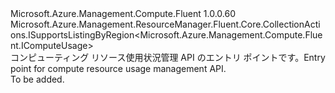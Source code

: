 <Type Name="IComputeUsages" FullName="Microsoft.Azure.Management.Compute.Fluent.IComputeUsages">
  <TypeSignature Language="C#" Value="public interface IComputeUsages : Microsoft.Azure.Management.ResourceManager.Fluent.Core.CollectionActions.ISupportsListingByRegion&lt;Microsoft.Azure.Management.Compute.Fluent.IComputeUsage&gt;" />
  <TypeSignature Language="ILAsm" Value=".class public interface auto ansi abstract IComputeUsages implements class Microsoft.Azure.Management.ResourceManager.Fluent.Core.CollectionActions.ISupportsListingByRegion`1&lt;class Microsoft.Azure.Management.Compute.Fluent.IComputeUsage&gt;" />
  <TypeSignature Language="DocId" Value="T:Microsoft.Azure.Management.Compute.Fluent.IComputeUsages" />
  <TypeSignature Language="VB.NET" Value="Public Interface IComputeUsages&#xA;Implements ISupportsListingByRegion(Of IComputeUsage)" />
  <TypeSignature Language="F#" Value="type IComputeUsages = interface&#xA;    interface ISupportsListingByRegion&lt;IComputeUsage&gt;" />
  <AssemblyInfo>
    <AssemblyName>Microsoft.Azure.Management.Compute.Fluent</AssemblyName>
    <AssemblyVersion>1.0.0.60</AssemblyVersion>
  </AssemblyInfo>
  <Interfaces>
    <Interface>
      <InterfaceName>Microsoft.Azure.Management.ResourceManager.Fluent.Core.CollectionActions.ISupportsListingByRegion&lt;Microsoft.Azure.Management.Compute.Fluent.IComputeUsage&gt;</InterfaceName>
    </Interface>
  </Interfaces>
  <Docs>
    <summary>
            <span data-ttu-id="46e92-101">コンピューティング リソース使用状況管理 API のエントリ ポイントです。</span><span class="sxs-lookup"><span data-stu-id="46e92-101">Entry point for compute resource usage management API.</span></span>
            </summary>
    <remarks>To be added.</remarks>
  </Docs>
  <Members />
</Type>